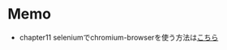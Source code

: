 # Memo
- chapter11 seleniumでchromium-browserを使う方法は[こちら](https://dev.classmethod.jp/etc/chromium-ubuntu-headless/https://dev.classmethod.jp/etc/chromium-ubuntu-headless/)